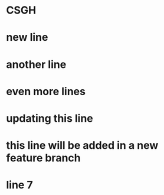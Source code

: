 # CSGH
# new line
# another line
# even more lines
# updating this line
# this line will be added in a new feature branch
# line 7 